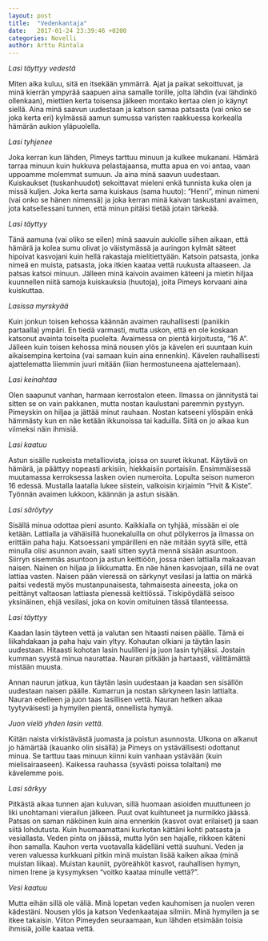 ```yaml
---
layout: post
title:  "Vedenkantaja"
date:   2017-01-24 23:39:46 +0200
categories: Novelli
author: Arttu Rintala
---
```

*Lasi täyttyy vedestä*

Miten aika kuluu, sitä en itsekään ymmärrä. Ajat ja paikat sekoittuvat, ja minä kierrän ympyrää saapuen aina samalle torille, jolta lähdin (vai lähdinkö ollenkaan), miettien kerta toisensa jälkeen montako kertaa olen jo käynyt siellä. Aina minä saavun uudestaan ja katson samaa patsasta (vai onko se joka kerta eri) kylmässä aamun sumussa varisten raakkuessa korkealla hämärän aukion yläpuolella.

*Lasi tyhjenee*

Joka kerran kun lähden, Pimeys tarttuu minuun ja kulkee mukanani. Hämärä tarraa minuun kuin hukkuva pelastajaansa, mutta apua en voi antaa, vaan uppoamme molemmat sumuun. Ja aina minä saavun uudestaan. Kuiskaukset (tuskanhuudot) sekoittavat mieleni enkä tunnista kuka olen ja missä kuljen. Joka kerta sama kuiskaus (sama huuto): “Henri”, minun nimeni (vai onko se hänen nimensä) ja joka kerran minä kaivan taskustani avaimen, jota katsellessani tunnen, että minun pitäisi tietää jotain tärkeää.

*Lasi täyttyy*

Tänä aamuna (vai oliko se eilen) minä saavuin aukiolle siihen aikaan, että hämärä ja kolea sumu olivat jo väistymässä ja auringon kylmät säteet hipoivat kasvojani kuin hellä rakastaja mielitiettyään. Katsoin patsasta, jonka nimeä en muista, patsasta, joka itkien kaataa vettä ruukusta altaaseen. Ja patsas katsoi minuun. Jälleen minä kaivoin avaimen käteeni ja mietin hiljaa kuunnellen niitä samoja kuiskauksia (huutoja), joita Pimeys korvaani aina kuiskuttaa.

*Lasissa myrskyää*

Kuin jonkun toisen kehossa käännän avaimen rauhallisesti (paniikin partaalla) ympäri. En tiedä varmasti, mutta uskon, että en ole koskaan katsonut avainta toiselta puolelta. Avaimessa on pientä kirjoitusta, “16 A”. Jälleen kuin toisen kehossa minä nousen ylös ja kävelen eri suuntaan kuin aikaisempina kertoina (vai samaan kuin aina ennenkin). Kävelen rauhallisesti ajattelematta liiemmin juuri mitään (liian hermostuneena ajattelemaan).

*Lasi keinahtaa*

Olen saapunut vanhan, harmaan kerrostalon eteen. Ilmassa on jännitystä tai sitten se on vain pakkanen, mutta nostan kaulustani paremmin pystyyn. Pimeyskin on hiljaa ja jättää minut rauhaan. Nostan katseeni ylöspäin enkä hämmästy kun en näe ketään ikkunoissa tai kaduilla. Siitä on jo aikaa kun viimeksi näin ihmisiä.

*Lasi kaatuu*

Astun sisälle ruskeista metalliovista, joissa on suuret ikkunat. Käytävä on hämärä, ja päättyy nopeasti arkisiin, hiekkaisiin portaisiin. Ensimmäisessä muutamassa kerroksessa lasken ovien numeroita. Lopulta seison numeron 16 edessä. Mustalla laatalla lukee siistein, valkoisin kirjaimin “Hvit & Kiste”. Työnnän avaimen lukkoon, käännän ja astun sisään.

*Lasi säröytyy*

Sisällä minua odottaa pieni asunto. Kaikkialla on tyhjää, missään ei ole ketään. Lattialla ja vähäisillä huonekaluilla on ohut pölykerros ja ilmassa on erittäin paha haju. Katsoessani ympärilleni en näe mitään syytä sille, että minulla olisi asunnon avain, saati sitten syytä mennä sisään asuntoon. Siirryn sisemmäs asuntoon ja astun keittiöön, jossa näen lattialla makaavan naisen. Nainen on hiljaa ja liikkumatta. En näe hänen kasvojaan, sillä ne ovat lattiaa vasten. Naisen pään vieressä on särkynyt vesilasi ja lattia on märkä paitsi vedestä myös mustanpunaisesta, tahmaisesta aineesta, joka on peittänyt valtaosan lattiasta pienessä keittiössä. Tiskipöydällä seisoo yksinäinen, ehjä vesilasi, joka on kovin omituinen tässä tilanteessa.

*Lasi täyttyy*

Kaadan lasin täyteen vettä ja valutan sen hitaasti naisen päälle. Tämä ei liikahdakaan ja paha haju vain yltyy. Kohautan olkiani ja täytän lasin uudestaan. Hitaasti kohotan lasin huulilleni ja juon lasin tyhjäksi. Jostain kumman syystä minua naurattaa. Nauran pitkään ja hartaasti, välittämättä mistään muusta. 

Annan naurun jatkua, kun täytän lasin uudestaan ja kaadan sen sisällön uudestaan naisen päälle. Kumarrun ja nostan särkyneen lasin lattialta. Nauran edelleen ja juon taas lasillisen vettä. Nauran hetken aikaa tyytyväisesti ja hymyilen pientä, onnellista hymyä.

*Juon vielä yhden lasin vettä.*

Kiitän naista virkistävästä juomasta ja poistun asunnosta. Ulkona on alkanut jo hämärtää (kauanko olin sisällä) ja Pimeys on ystävällisesti odottanut minua. Se tarttuu taas minuun kiinni kuin vanhaan ystävään (kuin mielisairaaseen). Kaikessa rauhassa (syvästi poissa tolaltani) me kävelemme pois. 

*Lasi särkyy*

Pitkästä aikaa tunnen ajan kuluvan, sillä huomaan asioiden muuttuneen jo liki unohtamani vierailun jälkeen. Puut ovat kuihtuneet ja nurmikko jäässä. Patsas on saman näköinen kuin aina ennenkin (kasvot ovat erilaiset) ja saan siitä lohdutusta. Kuin huomaamattani kurkotan kättäni kohti patsasta ja vesiallasta. Veden pinta on jäässä, mutta lyön sen hajalle, rikkoen käteni ihon samalla. Kauhon verta vuotavalla kädelläni vettä suuhuni. Veden ja veren valuessa kurkkuani pitkin minä muistan lisää kaiken aikaa (minä muistan liikaa). Muistan kauniit, pyöreähköt kasvot, rauhallisen hymyn, nimen Irene ja kysymyksen “voitko kaataa minulle vettä?”.

*Vesi kaatuu*

Mutta eihän sillä ole väliä. Minä lopetan veden kauhomisen ja nuolen veren kädestäni. Nousen ylös ja katson Vedenkaatajaa silmiin. Minä hymyilen ja se itkee takaisin. Viiton Pimeyden seuraamaan, kun lähden etsimään toisia ihmisiä, joille kaataa vettä.


